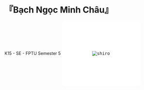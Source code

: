 # 『Bạch Ngọc Minh Châu』

K15 - SE - FPTU
Semester 5
<kbd>
<img src="https://wallpapercave.com/wp/wp5587210.jpg" alt="shiro" style="display:inline-block;border-radius:10px;border: solid 100px white;"/>
 </kbd>
